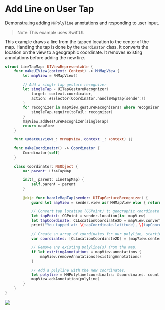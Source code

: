 # Add Line on User Tap

Demonstrating adding ``MHPolyline`` annotations and responding to user input.

> Note: This example uses SwiftUI.

This example draws a line from the tapped location to the center of the map. Handling the tap is done by the `Coordinator` class. It converts the location on the view to a geographic coordinate. It removes existing annotations before adding the new line.

<!-- include-example(LineTapMap) -->

```swift
struct LineTapMap: UIViewRepresentable {
    func makeUIView(context: Context) -> MHMapView {
        let mapView = MHMapView()

        // Add a single tap gesture recognizer
        let singleTap = UITapGestureRecognizer(
            target: context.coordinator,
            action: #selector(Coordinator.handleMapTap(sender:))
        )
        for recognizer in mapView.gestureRecognizers! where recognizer is UITapGestureRecognizer {
            singleTap.require(toFail: recognizer)
        }
        mapView.addGestureRecognizer(singleTap)
        return mapView
    }

    func updateUIView(_: MHMapView, context _: Context) {}

    func makeCoordinator() -> Coordinator {
        Coordinator(self)
    }

    class Coordinator: NSObject {
        var parent: LineTapMap

        init(_ parent: LineTapMap) {
            self.parent = parent
        }

        @objc func handleMapTap(sender: UITapGestureRecognizer) {
            guard let mapView = sender.view as? MHMapView else { return }

            // Convert tap location (CGPoint) to geographic coordinate (CLLocationCoordinate2D).
            let tapPoint: CGPoint = sender.location(in: mapView)
            let tapCoordinate: CLLocationCoordinate2D = mapView.convert(tapPoint, toCoordinateFrom: nil)
            print("You tapped at: \(tapCoordinate.latitude), \(tapCoordinate.longitude)")

            // Create an array of coordinates for our polyline, starting at the center of the map and ending at the tap coordinate.
            var coordinates: [CLLocationCoordinate2D] = [mapView.centerCoordinate, tapCoordinate]

            // Remove any existing polyline(s) from the map.
            if let existingAnnotations = mapView.annotations {
                mapView.removeAnnotations(existingAnnotations)
            }

            // Add a polyline with the new coordinates.
            let polyline = MHPolyline(coordinates: &coordinates, count: UInt(coordinates.count))
            mapView.addAnnotation(polyline)
        }
    }
}
```

![](polyline.gif)